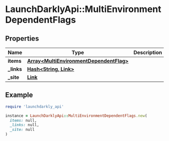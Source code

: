 # LaunchDarklyApi::MultiEnvironmentDependentFlags

## Properties

| Name | Type | Description | Notes |
| ---- | ---- | ----------- | ----- |
| **items** | [**Array&lt;MultiEnvironmentDependentFlag&gt;**](MultiEnvironmentDependentFlag.md) |  |  |
| **_links** | [**Hash&lt;String, Link&gt;**](Link.md) |  |  |
| **_site** | [**Link**](Link.md) |  |  |

## Example

```ruby
require 'launchdarkly_api'

instance = LaunchDarklyApi::MultiEnvironmentDependentFlags.new(
  items: null,
  _links: null,
  _site: null
)
```

